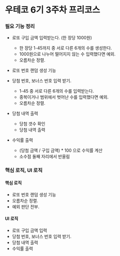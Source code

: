# 우테코 6기 3주차 프리코스


### 필요 기능 정리

  - 로또 구입 금액 입력받는다. (한 장당 1000원)
    
    - 한 장당 1-45까지 중 서로 다른 6개의 수를 생성한다.
    - 1000원으로 나누어 떨어지지 않는 수 입력했다면 예외.
    - 오름차순 정렬.
  - 로또 번호 랜덤 생성 기능
  - 당첨 번호, 보너스 번호 입력 받기.

    - 1-45 중 서로 다른 6개의 수를 입력받는다.
    - 중복이거나 범위에서 벗어난 수를 입력했다면 예외.
    - 오름차순 정렬.
  - 당첨 내역 출력

    - 당첨 갯수 확인
    - 당첨 내역 출력
  - 수익률 출력
    
    - (당첨 금액 / 구입 금액) * 100 으로 수익률 계산
    - 소수점 둘째 자리에서 반올림

### 핵심 로직, UI 로직

#### 핵심 로직
- 로또 번호 랜덤 생성 기능
- 오름차순 정렬.
- 예외 판단 전부.

#### UI 로직
- 로또 구입 금액 입력
- 당첨 번호, 보너스 번호 입력 받기.
- 당첨 내역 출력
- 수익률 출력